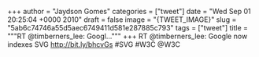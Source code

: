 
+++
author = "Jaydson Gomes"
categories = ["tweet"]
date = "Wed Sep 01 20:25:04 +0000 2010"
draft = false
image = "{TWEET_IMAGE}"
slug = "5ab6c74746a55d5aec6749411d581e287885c793"
tags = ["tweet"]
title = """RT @timberners_lee: Googl..."""
+++
RT @timberners_lee: Google now indexes SVG http://bit.ly/bhcvGs #SVG #W3C @W3C
